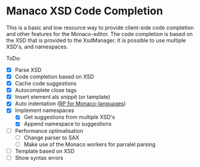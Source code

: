 # Manaco XSD Code Completion

This is a basic and low resource way to provide client-side code completion and other features for the Monaco-editor. 
The code completion is based on the XSD that is provided to the XsdManager. It is possible to use multiple XSD's, and namespaces.

ToDo:

-   [x] Parse XSD
-   [x] Code completion based on XSD
-   [x] Cache code suggestions
-   [x] Autocomplete close tags
-   [x] Insert element als snippit (or tamplate)
-   [x] Auto indentation ([RP for Monaco-languages](https://github.com/microsoft/monaco-languages/pull/113))
-   [x] Implement namespaces
    -   [x] Get suggestions from multiple XSD's
    -   [x] Append namespace to suggestions
-   [ ] Performance optimalisation
    -   [ ] Change parser to SAX
    -   [ ] Make use of the Monaco workers for parralel parsing
-   [ ] Template based on XSD
-   [ ] Show syntax errors
